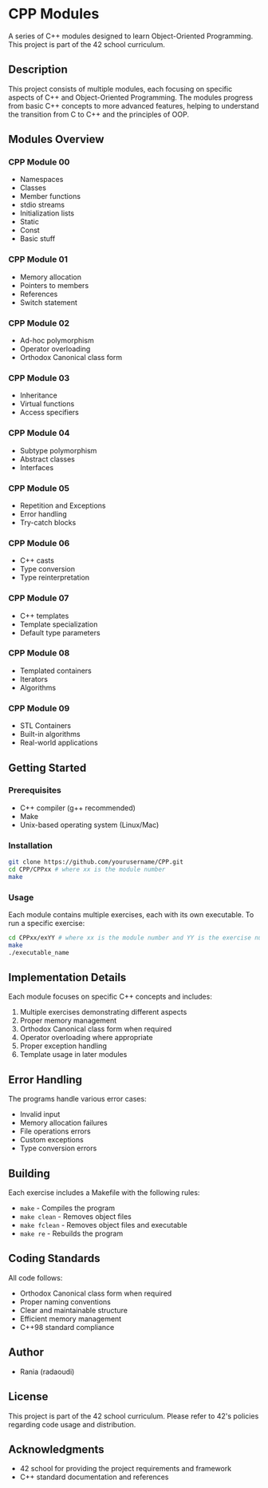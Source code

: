 # CPP Modules

A series of C++ modules designed to learn Object-Oriented Programming. This project is part of the 42 school curriculum.

## Description

This project consists of multiple modules, each focusing on specific aspects of C++ and Object-Oriented Programming. The modules progress from basic C++ concepts to more advanced features, helping to understand the transition from C to C++ and the principles of OOP.

## Modules Overview

### CPP Module 00
- Namespaces
- Classes
- Member functions
- stdio streams
- Initialization lists
- Static
- Const
- Basic stuff

### CPP Module 01
- Memory allocation
- Pointers to members
- References
- Switch statement

### CPP Module 02
- Ad-hoc polymorphism
- Operator overloading
- Orthodox Canonical class form

### CPP Module 03
- Inheritance
- Virtual functions
- Access specifiers

### CPP Module 04
- Subtype polymorphism
- Abstract classes
- Interfaces

### CPP Module 05
- Repetition and Exceptions
- Error handling
- Try-catch blocks

### CPP Module 06
- C++ casts
- Type conversion
- Type reinterpretation

### CPP Module 07
- C++ templates
- Template specialization
- Default type parameters

### CPP Module 08
- Templated containers
- Iterators
- Algorithms

### CPP Module 09
- STL Containers
- Built-in algorithms
- Real-world applications

## Getting Started

### Prerequisites
- C++ compiler (g++ recommended)
- Make
- Unix-based operating system (Linux/Mac)

### Installation
```bash
git clone https://github.com/yourusername/CPP.git
cd CPP/CPPxx # where xx is the module number
make
```

### Usage
Each module contains multiple exercises, each with its own executable. To run a specific exercise:
```bash
cd CPPxx/exYY # where xx is the module number and YY is the exercise number
make
./executable_name
```

## Implementation Details

Each module focuses on specific C++ concepts and includes:
1. Multiple exercises demonstrating different aspects
2. Proper memory management
3. Orthodox Canonical class form when required
4. Operator overloading where appropriate
5. Proper exception handling
6. Template usage in later modules

## Error Handling
The programs handle various error cases:
- Invalid input
- Memory allocation failures
- File operations errors
- Custom exceptions
- Type conversion errors

## Building
Each exercise includes a Makefile with the following rules:
- `make` - Compiles the program
- `make clean` - Removes object files
- `make fclean` - Removes object files and executable
- `make re` - Rebuilds the program

## Coding Standards
All code follows:
- Orthodox Canonical class form when required
- Proper naming conventions
- Clear and maintainable structure
- Efficient memory management
- C++98 standard compliance

## Author
- Rania (radaoudi)

## License
This project is part of the 42 school curriculum. Please refer to 42's policies regarding code usage and distribution.

## Acknowledgments
- 42 school for providing the project requirements and framework
- C++ standard documentation and references
